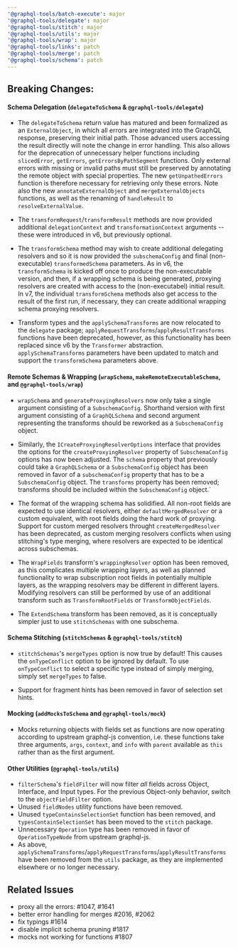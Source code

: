 ```yaml
---
'@graphql-tools/batch-execute': major
'@graphql-tools/delegate': major
'@graphql-tools/stitch': major
'@graphql-tools/utils': major
'@graphql-tools/wrap': major
'@graphql-tools/links': patch
'@graphql-tools/merge': patch
'@graphql-tools/schema': patch
---
```


## Breaking Changes:

#### Schema Delegation (`delegateToSchema` & `@graphql-tools/delegate`)

- The `delegateToSchema` return value has matured and been formalized as an `ExternalObject`, in which all errors are integrated into the GraphQL response, preserving their initial path. Those advanced users accessing the result directly will note the change in error handling. This also allows for the deprecation of unnecessary helper functions including `slicedError`, `getErrors`, `getErrorsByPathSegment` functions. Only external errors with missing or invalid paths must still be preserved by annotating the remote object with special properties. The new `getUnpathedErrors` function is therefore necessary for retrieving only these errors. Note also the new `annotateExternalObject` and `mergeExternalObjects` functions, as well as the renaming of `handleResult` to `resolveExternalValue`.

- The `transformRequest`/`transformResult` methods are now provided additional `delegationContext` and `transformationContext` arguments -- these were introduced in v6, but previously optional.

- The `transformSchema` method may wish to create additional delegating resolvers and so it is now provided the `subschemaConfig` and final (non-executable) `transformedSchema` parameters. As in v6, the `transformSchema` is kicked off once to produce the non-executable version, and then, if a wrapping schema is being generated, proxying resolvers are created with access to the (non-executabel) initial result. In v7, the individual `transformSchema` methods also get access to the result of the first run, if necessary, they can create additional wrapping schema proxying resolvers.

- Transform types and the `applySchemaTransforms` are now relocated to the `delegate` package; `applyRequestTransforms`/`applyResultTransforms` functions have been deprecated, however, as this functionality has been replaced since v6 by the `Transformer` abstraction. `applySchemaTransforms` parameters have been updated to match and support the `transformSchema` parameters above.

#### Remote Schemas & Wrapping (`wrapSchema`, `makeRemoteExecutableSchema`, and `@graphql-tools/wrap`)

- `wrapSchema` and `generateProxyingResolvers` now only take a single argument consisting of a `SubschemaConfig`. Shorthand version with first argument consisting of a `GraphQLSchema` and second argument representing the transforms should be reworked as a `SubschemaConfig` object.

- Similarly, the `ICreateProxyingResolverOptions` interface that provides the options for the `createProxyingResolver` property of `SubschemaConfig` options has now been adjusted. The `schema` property that previously could take a `GraphQLSchema` or a `SubschemaConfig` object has been removed in favor of a `subschemaConfig` property that has to be a `SubschemaConfig` object. The `transforms` property has been removed; transforms should be included within the `SubschemaConfig` object.`

- The format of the wrapping schema has solidified. All non-root fields are expected to use identical resolvers, either `defaultMergedResolver` or a custom equivalent, with root fields doing the hard work of proxying. Support for custom merged resolvers throught `createMergedResolver` has been deprecated, as custom merging resolvers conflicts when using stitching's type merging, where resolvers are expected to be identical across subschemas.

- The `WrapFields` transform's `wrappingResolver` option has been removed, as this complicates multiple wrapping layers, as well as planned functionality to wrap subscription root fields in potentially multiple layers, as the wrapping resolvers may be different in different layers. Modifying resolvers can still be performed by use of an additional transform such as `TransformRootFields` or `TransformObjectFields`.

- The `ExtendSchema` transform has been removed, as it is conceptually simpler just to use `stitchSchemas` with one subschema.

#### Schema Stitching (`stitchSchemas` & `@graphql-tools/stitch`)

- `stitchSchemas`'s `mergeTypes` option is now true by default! This causes the `onTypeConflict` option to be ignored by default. To use `onTypeConflict` to select a specific type instead of simply merging, simply set `mergeTypes` to false.

- Support for fragment hints has been removed in favor of selection set hints.

#### Mocking (`addMocksToSchema` and `@graphql-tools/mock`)

- Mocks returning objects with fields set as functions are now operating according to upstream graphql-js convention, i.e. these functions take three arguments, `args`, `context`, and `info` with `parent` available as `this` rather than as the first argument.

#### Other Utilities (`@graphql-tools/utils`)

- `filterSchema`'s `fieldFilter` will now filter *all* fields across Object, Interface, and Input types. For the previous Object-only behavior, switch to the `objectFieldFilter` option.
- Unused `fieldNodes` utility functions have been removed.
- Unused `typeContainsSelectionSet` function has been removed, and `typesContainSelectionSet` has been moved to the `stitch` package.
- Unnecessary `Operation` type has been removed in favor of `OperationTypeNode` from upstream graphql-js.
- As above, `applySchemaTransforms`/`applyRequestTransforms`/`applyResultTransforms` have been removed from the `utils` package, as they are implemented elsewhere or no longer necessary.

## Related Issues

- proxy all the errors: #1047, #1641
- better error handling for merges #2016, #2062
- fix typings #1614
- disable implicit schema pruning #1817
- mocks not working for functions #1807
